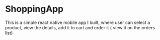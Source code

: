 # ShoppingApp
This is a simple react native mobile app I built, where user can select a product, view the details, add it to cart and order it ( view it on the orders list)
